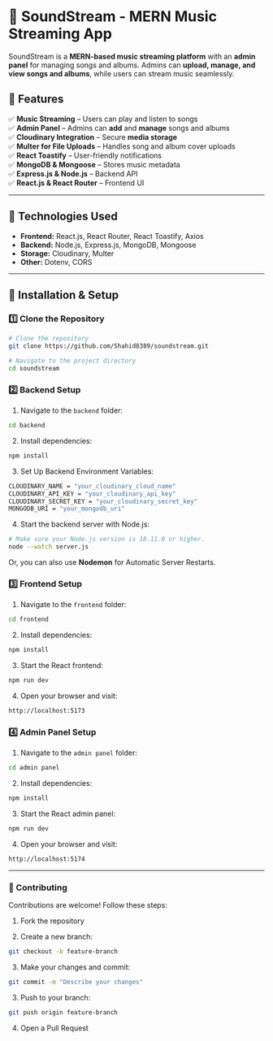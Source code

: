 # 🎵 SoundStream - MERN Music Streaming App

SoundStream is a **MERN-based music streaming platform** with an **admin panel** for managing songs and albums. Admins can **upload, manage, and view songs and albums**, while users can stream music seamlessly.

## 🚀 Features

✅ **Music Streaming** – Users can play and listen to songs  
✅ **Admin Panel** – Admins can **add** and **manage** songs and albums  
✅ **Cloudinary Integration** – Secure **media storage**  
✅ **Multer for File Uploads** – Handles song and album cover uploads  
✅ **React Toastify** – User-friendly notifications  
✅ **MongoDB & Mongoose** – Stores music metadata  
✅ **Express.js & Node.js** – Backend API  
✅ **React.js & React Router** – Frontend UI  

---

## 📌 Technologies Used

- **Frontend:** React.js, React Router, React Toastify, Axios  
- **Backend:** Node.js, Express.js, MongoDB, Mongoose  
- **Storage:** Cloudinary, Multer  
- **Other:** Dotenv, CORS  

---

## 🔧 Installation & Setup

### **1️⃣ Clone the Repository**
```bash
# Clone the repository
git clone https://github.com/Shahid8389/soundstream.git

# Navigate to the project directory
cd soundstream
```

### 2️⃣ Backend Setup
1. Navigate to the `backend` folder:
```bash
cd backend
```
2. Install dependencies:
```bash
npm install
```
3. Set Up Backend Environment Variables:
```bash
CLOUDINARY_NAME = "your_cloudinary_cloud_name"
CLOUDINARY_API_KEY = "your_cloudinary_api_key"
CLOUDINARY_SECRET_KEY = "your_cloudinary_secret_key"
MONGODB_URI = "your_mongodb_uri"
```
4. Start the backend server with Node.js:
```bash
# Make sure your Node.js version is 18.11.0 or higher.
node --watch server.js
```

Or, you can also use **Nodemon** for Automatic Server Restarts.

### 3️⃣ Frontend Setup
1. Navigate to the `frontend` folder:
```bash
cd frontend
```
2. Install dependencies:
```bash
npm install
```
3. Start the React frontend:
```bash
npm run dev
```
4. Open your browser and visit:
```bash
http://localhost:5173
```

### 4️⃣ Admin Panel Setup
1. Navigate to the `admin panel` folder:
```bash
cd admin panel
```
2. Install dependencies:
```bash
npm install
```
3. Start the React admin panel:
```bash
npm run dev
```
4. Open your browser and visit:
```bash
http://localhost:5174
```

---

### 📝 Contributing
Contributions are welcome! Follow these steps:

1. Fork the repository

2. Create a new branch:
```bash
git checkout -b feature-branch
```
3. Make your changes and commit:
```bash
git commit -m "Describe your changes"
```
3. Push to your branch:
```bash
git push origin feature-branch
```
4. Open a Pull Request